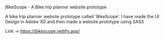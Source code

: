 BikeScope - A Bike trip planner website prototype


A bike trip planner website prototype called 'BikeScope'. I have made the UI Design in Adobe XD and then made a website prototype using SASS

Link -> https://bikescope.netlify.app/
